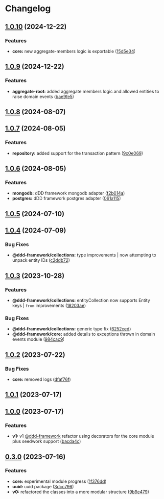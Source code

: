 # Changelog

## [1.0.10](https://github.com/rmolinamir/ddd-framework/compare/@ddd-framework/core-v1.0.9...${npm.name}-v1.0.10) (2024-12-22)


### Features

* **core:** new aggregate-members logic is exportable ([15d5e34](https://github.com/rmolinamir/ddd-framework/commit/15d5e34685397b8bb44914f6771660247d93bbb6))

## [1.0.9](https://github.com/rmolinamir/ddd-framework/compare/@ddd-framework/core-v1.0.8...${npm.name}-v1.0.9) (2024-12-22)


### Features

* **aggregate-root:** added aggregate members logic and allowed entities to raise domain events ([bae9fe5](https://github.com/rmolinamir/ddd-framework/commit/bae9fe59e279e6f8132b78e22957e8a16f76c6ab))

## [1.0.8](https://github.com/rmolinamir/ddd-framework/compare/@ddd-framework/core-v1.0.7...${npm.name}-v1.0.8) (2024-08-07)

## [1.0.7](https://github.com/rmolinamir/ddd-framework/compare/@ddd-framework/core-v1.0.6...${npm.name}-v1.0.7) (2024-08-05)


### Features

* **repository:** added support for the transaction pattern ([9c0e069](https://github.com/rmolinamir/ddd-framework/commit/9c0e069b8256a1d9a93c3115d75076d0270d7cb8))

## [1.0.6](https://github.com/rmolinamir/ddd-framework/compare/@ddd-framework/core-v1.0.5...${npm.name}-v1.0.6) (2024-08-05)


### Features

* **mongodb:** dDD framework mongodb adapter ([f2b014a](https://github.com/rmolinamir/ddd-framework/commit/f2b014a3a90912e1102c0c1b56a523535361a639))
* **postgres:** dDD framework postgres adapter ([061a115](https://github.com/rmolinamir/ddd-framework/commit/061a1152e06580486d5533625699557712d64c30))

## [1.0.5](https://github.com/rmolinamir/ddd-framework/compare/@ddd-framework/core-v1.0.4...${npm.name}-v1.0.5) (2024-07-10)

## [1.0.4](https://github.com/rmolinamir/ddd-framework/compare/@ddd-framework/core-v1.0.3...${npm.name}-v1.0.4) (2024-07-09)


### Bug Fixes

* **@ddd-framework/collections:** type improvements | now attempting to unpack entity IDs ([c2ddb72](https://github.com/rmolinamir/ddd-framework/commit/c2ddb720f0319043474a73d8687814760978be8c))

## [1.0.3](https://github.com/rmolinamir/ddd-framework/compare/@ddd-framework/core-v1.0.2...${npm.name}-v1.0.3) (2023-10-28)


### Features

* **@ddd-framework/collections:** entityCollection now supports Entity keys | `from` improvements ([18203ae](https://github.com/rmolinamir/ddd-framework/commit/18203ae49098f81e7b1886df41043ee323ec2369))


### Bug Fixes

* **@ddd-framework/collections:** generic type fix ([6252ced](https://github.com/rmolinamir/ddd-framework/commit/6252ced49ecd8f201f21666b489ca423fc1b2312))
* **@ddd-framework/core:** added details to exceptions thrown in domain events module ([984cac9](https://github.com/rmolinamir/ddd-framework/commit/984cac94aee0680dae2fe9d64701c2759910a63c))

## [1.0.2](https://github.com/rmolinamir/ddd-framework/compare/@ddd-framework/core-v1.0.1...${npm.name}-v1.0.2) (2023-07-22)


### Bug Fixes

* **core:** removed logs ([dfaf76f](https://github.com/rmolinamir/ddd-framework/commit/dfaf76f4987723a20d00590cf54faf012e7b4535))

## [1.0.1](https://github.com/rmolinamir/ddd-framework/compare/@ddd-framework/core-v1.0.0...${npm.name}-v1.0.1) (2023-07-17)

## [1.0.0](https://github.com/rmolinamir/ddd-framework/compare/@ddd-framework/core-v0.3.0...${npm.name}-v1.0.0) (2023-07-17)


### Features

* **v1:** v1 [@ddd-framework](https://github.com/ddd-framework) refactor using decorators for the core module plus seedwork support ([bacda4c](https://github.com/rmolinamir/ddd-framework/commit/bacda4cc3e3fad7ed4d1607411910113943d2e8e))

## [0.3.0](https://github.com/rmolinamir/ddd-framework/compare/@ddd-framework/core-v0.2.1...${npm.name}-v0.3.0) (2023-07-16)


### Features

* **core:** experimental module progress ([1f376dd](https://github.com/rmolinamir/ddd-framework/commit/1f376dd6e0d7c6706ddc2eb1ad9fba8ef0469776))
* **uuid:** uuid package ([3dcc796](https://github.com/rmolinamir/ddd-framework/commit/3dcc7960242eb215196fa1adb2c733ece395bad4))
* **v0:** refactored the classes into a more modular structure ([9b9e479](https://github.com/rmolinamir/ddd-framework/commit/9b9e479b75f18a6e5f2f6fb79fbec1c03006ef91))
